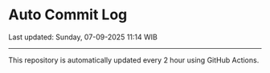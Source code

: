 # Auto Commit Log

Last updated: Sunday, 07-09-2025 11:14 WIB

---

This repository is automatically updated every 2 hour using GitHub Actions.
